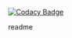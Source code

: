 
[![Codacy Badge](https://api.codacy.com/project/badge/Grade/a3915af54cc5402ba5850a58dcbf5a21)](https://app.codacy.com/gh/ETSISI-EMS/HolaMundoCodacy1?utm_source=github.com&utm_medium=referral&utm_content=ETSISI-EMS/HolaMundoCodacy1&utm_campaign=Badge_Grade)

readme
